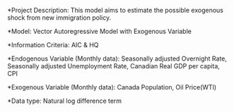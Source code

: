 *Project Description: This model aims to estimate the possible exogenous shock from new immigration policy. 
  
*Model: Vector Autoregressive Model with Exogenous Variable
  
*Information Criteria: AIC & HQ
  
*Endogenous Variable (Monthly data): Seasonally adjusted Overnight Rate, Seasonally adjusted Unemployment Rate, Canadian Real GDP per capita, CPI
  
*Exogenous Variable (Monthly data): Canada Population, Oil Price(WTI)
  
*Data type: Natural log difference term
